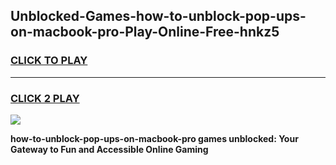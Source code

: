 
## Unblocked-Games-how-to-unblock-pop-ups-on-macbook-pro-Play-Online-Free-hnkz5
<h3>
<a href="https://premium76.site?title=how-to-unblock-pop-ups-on-macbook-pro&ref=26A">CLICK TO PLAY</a></h3>
<hr>

<h3>
<a href="https://premium76.site?title=how-to-unblock-pop-ups-on-macbook-pro&ref=26A">CLICK 2 PLAY</a>
  
</h3>

<a href="https://premium76.site?title=how-to-unblock-pop-ups-on-macbook-pro&ref=26A"><img src="https://clearcache.store/games.png"></a>


**how-to-unblock-pop-ups-on-macbook-pro games unblocked: Your Gateway to Fun and Accessible Online Gaming**
